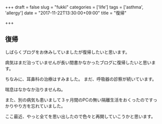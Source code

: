 +++
draft = false
slug = "fukki"
categories = ['life']
tags = ['asthma', 'allergy']
date = "2017-11-22T13:30:00+09:00"
title = "復帰"

+++

## 復帰

しばらくブログをお休みしていましたが復帰したいと思います。

<!--more-->

病気はまだ治っていませんが長い間書かなかったブログに復帰したいと思います。

ちなみに、耳鼻科の治療はすみました。
まだ、呼吸器の診察が続いています。

喘息はなかなか治りませんね。

また、別の病気も患いまして３ヶ月間のPCの無い隔離生活をおくったのですっかりやり方を忘れていました。

ここ最近、やっと全てを思い出したので色々と再開していこうかと思います。